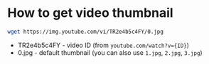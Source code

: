 # How to get video thumbnail

```bash
wget https://img.youtube.com/vi/TR2e4b5c4FY/0.jpg
```

- TR2e4b5c4FY - video ID (from ```youtube.com/watch?v={ID}```)
- 0.jpg - default thumbnail (you can also use ```1.jpg```, ```2.jpg```, ```3.jpg```)
